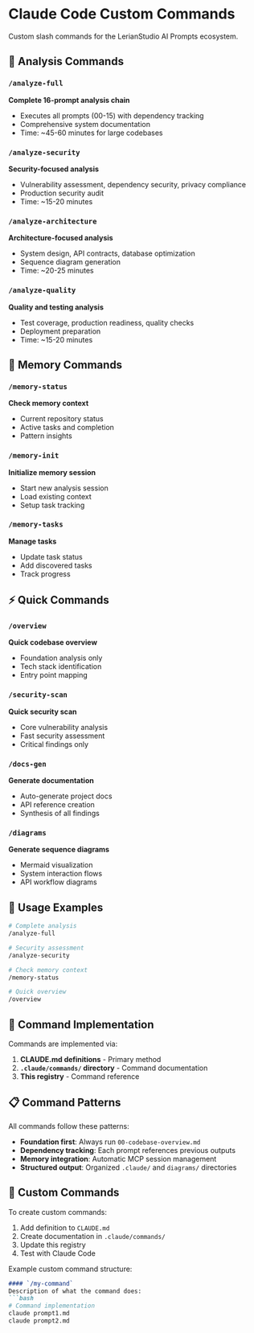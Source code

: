 # Claude Code Custom Commands

Custom slash commands for the LerianStudio AI Prompts ecosystem.

## 🚀 Analysis Commands

### `/analyze-full`
**Complete 16-prompt analysis chain**
- Executes all prompts (00-15) with dependency tracking
- Comprehensive system documentation
- Time: ~45-60 minutes for large codebases

### `/analyze-security` 
**Security-focused analysis**
- Vulnerability assessment, dependency security, privacy compliance
- Production security audit
- Time: ~15-20 minutes

### `/analyze-architecture`
**Architecture-focused analysis** 
- System design, API contracts, database optimization
- Sequence diagram generation
- Time: ~20-25 minutes

### `/analyze-quality`
**Quality and testing analysis**
- Test coverage, production readiness, quality checks
- Deployment preparation
- Time: ~15-20 minutes

## 🧠 Memory Commands

### `/memory-status`
**Check memory context**
- Current repository status
- Active tasks and completion
- Pattern insights

### `/memory-init`
**Initialize memory session**
- Start new analysis session
- Load existing context
- Setup task tracking

### `/memory-tasks`
**Manage tasks**
- Update task status
- Add discovered tasks
- Track progress

## ⚡ Quick Commands

### `/overview`
**Quick codebase overview**
- Foundation analysis only
- Tech stack identification
- Entry point mapping

### `/security-scan`
**Quick security scan**
- Core vulnerability analysis
- Fast security assessment
- Critical findings only

### `/docs-gen`
**Generate documentation**
- Auto-generate project docs
- API reference creation
- Synthesis of all findings

### `/diagrams`
**Generate sequence diagrams**
- Mermaid visualization
- System interaction flows
- API workflow diagrams

## 🎯 Usage Examples

```bash
# Complete analysis
/analyze-full

# Security assessment
/analyze-security

# Check memory context
/memory-status

# Quick overview
/overview
```

## 🔧 Command Implementation

Commands are implemented via:
1. **CLAUDE.md definitions** - Primary method
2. **`.claude/commands/` directory** - Command documentation
3. **This registry** - Command reference

## 📋 Command Patterns

All commands follow these patterns:
- **Foundation first**: Always run `00-codebase-overview.md` 
- **Dependency tracking**: Each prompt references previous outputs
- **Memory integration**: Automatic MCP session management
- **Structured output**: Organized `.claude/` and `diagrams/` directories

## 🚧 Custom Commands

To create custom commands:
1. Add definition to `CLAUDE.md`
2. Create documentation in `.claude/commands/`
3. Update this registry
4. Test with Claude Code

Example custom command structure:
```markdown
#### `/my-command`
Description of what the command does:
```bash
# Command implementation
claude prompt1.md
claude prompt2.md
```
```